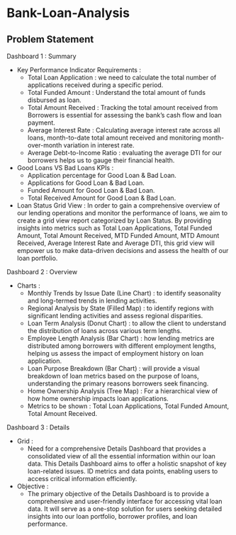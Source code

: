 # Bank-Loan-Analysis
## Problem Statement
Dashboard 1 : Summary
- Key Performance Indicator Requirements : 
  - Total Loan Application : we need to calculate the total number of applications received during a specific period.
  - Total Funded Amount : Understand the total amount of funds disbursed as loan.
  - Total Amount Received : Tracking the total amount received from Borrowers is essential for assessing the bank’s cash flow and loan payment.
  - Average Interest Rate : Calculating average interest rate across all loans, month-to-date total amount received and monitoring month-over-month variation in interest rate.
  - Average Debt-to-Income Ratio : evaluating the average DTI for our borrowers helps us to gauge their financial health.
- Good Loans VS Bad Loans KPIs : 
  - Application percentage for Good Loan & Bad Loan.
  - Applications for Good Loan & Bad Loan.
  - Funded Amount for Good Loan & Bad Loan.
  - Total Received Amount for Good Loan & Bad Loan.
- Loan Status Grid View : In order to gain a comprehensive overview of our lending operations and monitor the performance of loans, we aim to create a grid view report categorized by Loan Status. By providing insights into metrics such as Total Loan Applications, Total Funded Amount, Total Amount Received, MTD Funded Amount, MTD Amount Received, Average Interest Rate and Average DTI, this grid view will empower us to make data-driven decisions and assess the health of our loan portfolio.

Dashboard 2 : Overview
- Charts : 
  - Monthly Trends by Issue Date (Line Chart) : to identify seasonality and long-termed trends in lending activities.
  - Regional Analysis by State (Filled Map) : to identify regions with significant lending activities and assess regional disparities.
  - Loan Term Analysis (Donut Chart) : to allow the client to understand the distribution of loans across various term lengths.
  - Employee Length Analysis (Bar Chart) : how lending metrics are distributed among borrowers with different employment lengths, helping us assess the impact of employment history on loan application.
  - Loan Purpose Breakdown (Bar Chart) : will provide a visual breakdown of loan metrics based on the purpose of loans, understanding the primary reasons borrowers seek financing.
  - Home Ownership Analysis (Tree Map) : For a hierarchical view of how home ownership impacts loan applications.
  - Metrics to be shown : Total Loan Applications, Total Funded Amount, Total Amount Received.

Dashboard 3 : Details
- Grid :
  - Need for a comprehensive Details Dashboard that provides a consolidated view of all the essential information within our loan data. This Details Dashboard aims to offer a holistic snapshot of key loan-related issues. ID metrics and data points, enabling users to access critical information efficiently.
- Objective : 
  - The primary objective of the Details Dashboard is to provide a comprehensive and user-friendly interface for accessing vital loan data. It will serve as a one-stop solution for users seeking detailed insights into our loan portfolio, borrower profiles, and loan performance.
